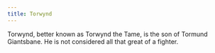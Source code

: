```yaml
---
title: Torwynd
---
```


Torwynd, better known as Torwynd the Tame, is the son of Tormund Giantsbane. He is not considered all that great of a fighter. 



